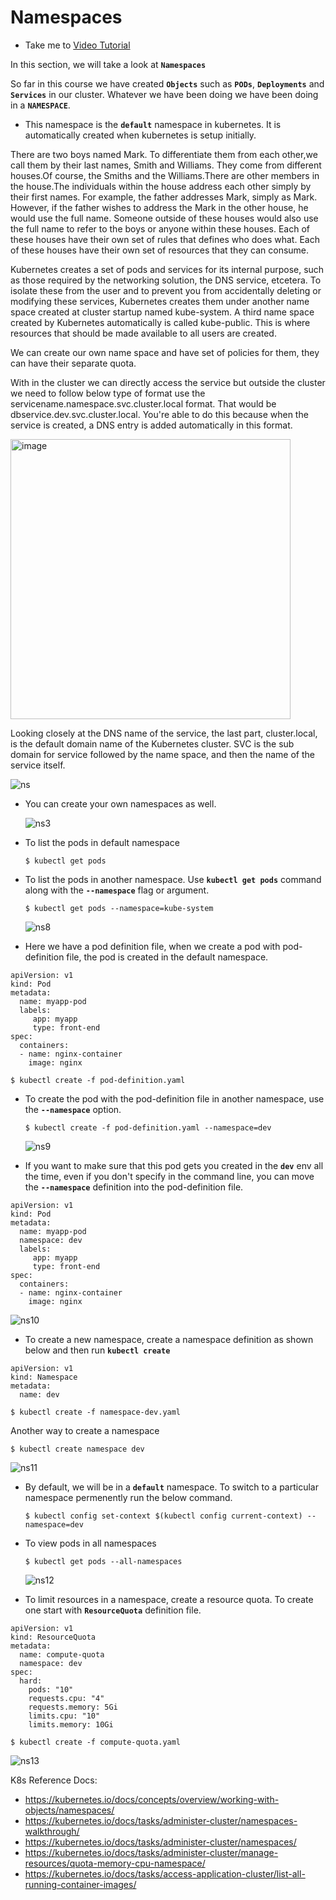 # Namespaces
  - Take me to [Video Tutorial](https://kodekloud.com/topic/namespaces/)
  
In this section, we will take a look at **`Namespaces`**

So far in this course we have created **`Objects`** such as **`PODs`**, **`Deployments`** and **`Services`** in our cluster. Whatever we have been doing we have been doing in a **`NAMESPACE`**.
- This namespace is the **`default`** namespace in kubernetes. It is automatically created when kubernetes is setup initially.

There are two boys named Mark. To differentiate them from each other,we call them by their last names, Smith and Williams. They come from different houses.Of course, the Smiths and the Williams.There are other members in the house.The individuals within the house address each other simply by their first names. For example, the father addresses Mark, simply as Mark. However, if the father wishes to address the Mark in the other house, he would use the full name. Someone outside of these houses would also use the full name to refer to the boys or anyone within these houses. Each of these houses have their own set of rules that defines who does what. Each of these houses have their own set of resources that they can consume.

 Kubernetes creates a set of pods and services for its internal purpose, such as those required by the networking solution, the DNS service, etcetera. To isolate these from the user and to prevent you from accidentally deleting or modifying these services, 
 Kubernetes creates them under another name space created at cluster startup named kube-system.
 A third name space created by Kubernetes automatically is called kube-public. This is where resources that should be made available to all users are created. 
 
 We can create our own name space and have set of policies for them, they can have their separate quota.
 
 With in the cluster we can directly access the service but outside the cluster we need to follow below type of format 
 use the servicename.namespace.svc.cluster.local format. 
 That would be dbservice.dev.svc.cluster.local. You're able to do this because when the service is created, a DNS entry is added automatically in this format. 

 <img width="448" alt="image" src="https://github.com/Pradyumnyadav0992/certified-kubernetes-administrator-course/assets/94163028/8d6dfa06-b33f-47f0-a1aa-77972fc4cd4d">

 
 Looking closely at the DNS name of the service, 
 the last part, cluster.local, is the default domain name of the Kubernetes cluster. 
 SVC is the sub domain for service followed by the name space, and then the name of the service itself. 
 



  ![ns](../../images/ns.PNG)
 
- You can create your own namespaces as well.

  ![ns3](../../images/ns3.PNG)
  
- To list the pods in default namespace
  ```
  $ kubectl get pods
  ```
- To list the pods in another namespace. Use **`kubectl get pods`** command along with the **`--namespace`** flag or argument.
  ```
  $ kubectl get pods --namespace=kube-system
  ```
  ![ns8](../../images/ns8.PNG)
  
- Here we have a pod definition file, when we create a pod with pod-definition file, the pod is created in the default namespace.

```
apiVersion: v1
kind: Pod
metadata:
  name: myapp-pod
  labels:
     app: myapp
     type: front-end
spec:
  containers:
  - name: nginx-container
    image: nginx
 ```
  ```
  $ kubectl create -f pod-definition.yaml
  ```
- To create the pod with the pod-definition file in another namespace, use the **`--namespace`** option.
  ```
  $ kubectl create -f pod-definition.yaml --namespace=dev
  ```
  ![ns9](../../images/ns9.PNG)

- If you want to make sure that this pod gets you created in the **`dev`** env all the time, even if you don't specify in the command line, you can move the **`--namespace`** definition into the pod-definition file.
```
apiVersion: v1
kind: Pod
metadata:
  name: myapp-pod
  namespace: dev
  labels:
     app: myapp
     type: front-end
spec:
  containers:
  - name: nginx-container
    image: nginx
 ```
  
  ![ns10](../../images/ns10.PNG)
  
- To create a new namespace, create a namespace definition as shown below and then run **`kubectl create`**
```
apiVersion: v1
kind: Namespace
metadata:
  name: dev
```

  ```
  $ kubectl create -f namespace-dev.yaml
  ```
  Another way to create a namespace
  ```
  $ kubectl create namespace dev
  ```
  ![ns11](../../images/ns11.PNG)
  
- By default, we will be in a **`default`** namespace. To switch to a particular namespace permenently run the below command.
  ```
  $ kubectl config set-context $(kubectl config current-context) --namespace=dev
  ```
- To view pods in all namespaces
  ```
  $ kubectl get pods --all-namespaces
  ```
  ![ns12](../../images/ns12.PNG)
  
- To limit resources in a namespace, create a resource quota. To create one start with **`ResourceQuota`** definition file.
```
apiVersion: v1
kind: ResourceQuota
metadata:
  name: compute-quota
  namespace: dev
spec:
  hard:
    pods: "10"
    requests.cpu: "4"
    requests.memory: 5Gi
    limits.cpu: "10"
    limits.memory: 10Gi
```
  ```
  $ kubectl create -f compute-quota.yaml
  ```
  ![ns13](../../images/ns13.PNG)
  
K8s Reference Docs:
- https://kubernetes.io/docs/concepts/overview/working-with-objects/namespaces/
- https://kubernetes.io/docs/tasks/administer-cluster/namespaces-walkthrough/
- https://kubernetes.io/docs/tasks/administer-cluster/namespaces/
- https://kubernetes.io/docs/tasks/administer-cluster/manage-resources/quota-memory-cpu-namespace/
- https://kubernetes.io/docs/tasks/access-application-cluster/list-all-running-container-images/
  
  
